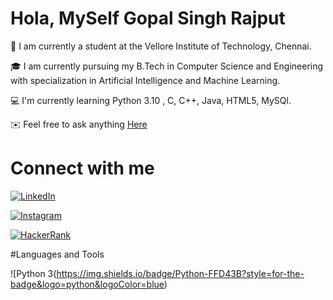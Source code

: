 # Hola, MySelf Gopal Singh Rajput

:school: I am currently a student at the Vellore Institute of Technology, Chennai.

:mortar_board: I am currently pursuing my B.Tech in Computer Science and Engineering with specialization in Artificial Intelligence and Machine Learning.

:computer: I'm currently learning Python 3.10 , C, C++, Java, HTML5, MySQl.

:envelope: Feel free to ask anything [Here](https://github.com/issues)

# Connect with me 

[![LinkedIn](https://img.shields.io/badge/LinkedIn-0077B5?style=for-the-badge&logo=linkedin&logoColor=white)](https://www.linkedin.com/in/gopal-singh-49b62a166/)

[![Instagram](https://img.shields.io/badge/Instagram-E4405F?style=for-the-badge&logo=instagram&logoColor=white)](https://www.instagram.com/gopal_singh_rajput_14/)

[![HackerRank](https://img.shields.io/badge/-Hackerrank-2EC866?style=for-the-badge&logo=HackerRank&logoColor=white)](https://www.hackerrank.com/gopal_singh_raj1)

#Languages and Tools

![Python 3(https://img.shields.io/badge/Python-FFD43B?style=for-the-badge&logo=python&logoColor=blue)

